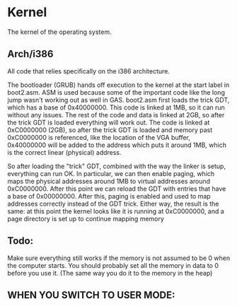 # Kernel

The kernel of the operating system.

## Arch/i386

All code that relies specifically on the i386 architecture.

The bootloader (GRUB) hands off execution to the kernel at the start label in boot2.asm. ASM is used because some of the important code like the long jump wasn't working out as well in GAS. boot2.asm first loads the trick GDT, which has a base of 0x40000000. This code is linked at 1MB, so it can run without any issues. The rest of the code and data is linked at 2GB, so after the trick GDT is loaded everything will work out. The code is linked at 0xC0000000 (2GB), so after the trick GDT is loaded and memory past 0xC0000000 is referenced, like the location of the VGA buffer, 0x40000000 will be added to the address which puts it around 1MB, which is the correct linear (physical) address.

So after loading the "trick" GDT, combined with the way the linker is setup, everything can run OK. In particular, we can then enable paging, which maps the physical addresses around 1MB to virtual addresses around 0xC0000000. After this point we can reload the GDT with entries that have a base of 0x00000000. After this, paging is enabled and used to map addresses correctly instead of the GDT trick. Either way, the result is the same: at this point the kernel looks like it is running at 0xC0000000, and a page directory is set up to continue mapping memory

## Todo:

Make sure everything still works if the memory is not assumed to be 0 when the computer starts. You should probably set all the memory in data to 0 before you use it. (The same way you do it to the memory in the heap)

## WHEN YOU SWITCH TO USER MODE:

